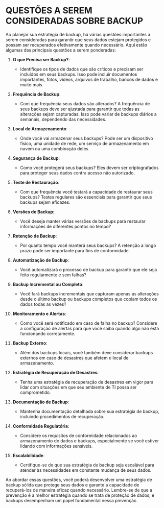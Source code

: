 # QUESTÕES A SEREM CONSIDERADAS SOBRE BACKUP
Ao planejar sua estratégia de backup, há várias questões importantes a serem consideradas para garantir que seus dados estejam protegidos e possam ser recuperados efetivamente quando necessário. Aqui estão algumas das principais questões a serem ponderadas:

1. **O que Precisa ser Backup?**:
   - Identifique os tipos de dados que são críticos e precisam ser incluídos em seus backups. Isso pode incluir documentos importantes, fotos, vídeos, arquivos de trabalho, bancos de dados e muito mais.

2. **Frequência de Backup**:
   - Com que frequência seus dados são alterados? A frequência de seus backups deve ser ajustada para garantir que todas as alterações sejam capturadas. Isso pode variar de backups diários a semanais, dependendo das necessidades.

3. **Local de Armazenamento**:
   - Onde você vai armazenar seus backups? Pode ser um dispositivo físico, uma unidade de rede, um serviço de armazenamento em nuvem ou uma combinação deles.

4. **Segurança de Backup**:
   - Como você protegerá seus backups? Eles devem ser criptografados para proteger seus dados contra acesso não autorizado.

5. **Teste de Restauração**:
   - Com que frequência você testará a capacidade de restaurar seus backups? Testes regulares são essenciais para garantir que seus backups sejam eficazes.

6. **Versões de Backup**:
   - Você deseja manter várias versões de backups para restaurar informações de diferentes pontos no tempo?

7. **Retenção de Backup**:
   - Por quanto tempo você manterá seus backups? A retenção a longo prazo pode ser importante para fins de conformidade.

8. **Automatização de Backup**:
   - Você automatizará o processo de backup para garantir que ele seja feito regularmente e sem falhas?

9. **Backup Incremental ou Completo**:
   - Você fará backups incrementais que capturam apenas as alterações desde o último backup ou backups completos que copiam todos os dados todas as vezes?

10. **Monitoramento e Alertas**:
    - Como você será notificado em caso de falha no backup? Considere a configuração de alertas para que você saiba quando algo não está funcionando corretamente.

11. **Backup Externo**:
    - Além dos backups locais, você também deve considerar backups externos em caso de desastres que afetem o local de armazenamento.

12. **Estratégia de Recuperação de Desastres**:
    - Tenha uma estratégia de recuperação de desastres em vigor para lidar com situações em que seu ambiente de TI possa ser comprometido.

13. **Documentação de Backup**:
    - Mantenha documentação detalhada sobre sua estratégia de backup, incluindo procedimentos de recuperação.

14. **Conformidade Regulatória**:
    - Considere os requisitos de conformidade relacionados ao armazenamento de dados e backups, especialmente se você estiver lidando com informações sensíveis.

15. **Escalabilidade**:
    - Certifique-se de que sua estratégia de backup seja escalável para atender às necessidades em constante mudança de seus dados.

Ao abordar essas questões, você poderá desenvolver uma estratégia de backup sólida que protege seus dados e garante a capacidade de recuperá-los de maneira eficaz quando necessário. Lembre-se de que a prevenção é a melhor estratégia quando se trata de proteção de dados, e backups desempenham um papel fundamental nessa prevenção.